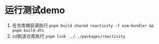 # 运行测试demo

1. 在仓库根目录执行 `pnpm build shared reactivity -f esm-bundler && pnpm build-dts`
2. cd到该仓库执行 `pnpm link ../../packages/reactivity`
